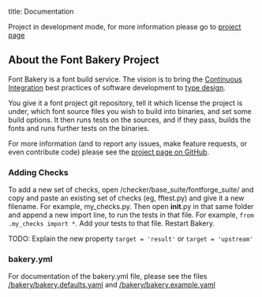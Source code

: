 title: Documentation

Project in development mode, for more information please go to [project page](https://github.com/xen/fontbakery/)

## About the Font Bakery Project

Font Bakery is a font build service. The vision is to bring the [Continuous Integration](http://en.wikipedia.org/wiki/Continuous_integration) best practices of software development to [type design](http://en.wikipedia.org/wiki/Type_design).

You give it a font project git repository, tell it which license the project is under, which font source files you wish to build into binaries, and set some build options. It then runs tests on the sources, and if they pass, builds the fonts and runs further tests on the binaries.

For more information (and to report any issues, make feature requests, or even contribute code) please see the [project page on GitHub](https://github.com/xen/fontbakery/).

### Adding Checks

To add a new set of checks, open /checker/base_suite/fontforge_suite/ and copy and paste an existing set of checks (eg, fftest.py) and give it a new filename. For example, my_checks.py. Then open __init__.py in that same folder and append a new import line, to run the tests in that file. For example, `from .my_checks import *`. Add your tests to that file. Restart Bakery. 

TODO: Explain the new property `target = 'result'` or `target = 'upstream'`

### bakery.yml 

For documentation of the bakery.yml file, please see the files [/bakery/bakery.defaults.yaml](https://github.com/xen/fontbakery/blob/master/bakery/bakery.defaults.yaml) and [/bakery/bakery.example.yaml](https://github.com/xen/fontbakery/blob/master/bakery/bakery.example.yaml)
